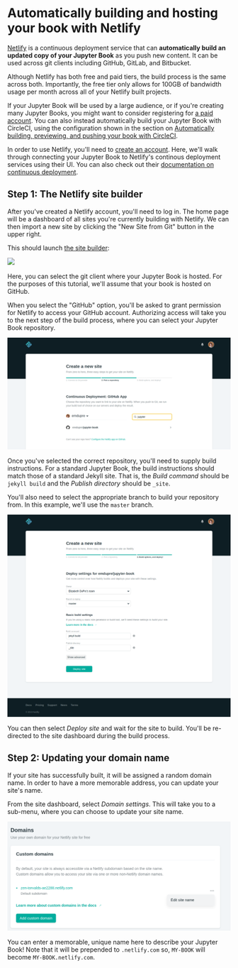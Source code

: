 # Automatically building and hosting your book with Netlify

[Netlify](https://www.netlify.com/) is a continuous deployment service that can **automatically build an updated copy of your Jupyter Book** as you push new content.
It can be used across git clients including GitHub, GitLab, and Bitbucket. 

Although Netlify has both free and paid tiers, the build process is the same across both.
Importantly, the free tier only allows for 100GB of bandwidth usage per month across all of your Netlify built projects.

If your Jupyter Book will be used by a large audience, or if you're creating many Jupyter Books, you might want to consider registering for [a paid account](https://www.netlify.com/pricing/).
You can also instead automatically build your Jupyter Book with CircleCI, using the configuration shown in the section on [Automatically building, previewing, and pushing your book with CircleCI](https://jupyter.org/jupyter-book/advanced/circleci.html).
 
In order to use Netlify, you'll need to [create an account](https://app.netlify.com/signup).
Here, we'll walk through connecting your Jupyter Book to Netlify's continous deployment services using their UI.
You can also check out their [documentation on continuous deployment](https://www.netlify.com/docs/continuous-deployment/).

## Step 1: The Netlify site builder

After you've created a Netlify account, you'll need to log in.
The home page will be a dashboard of all sites you're currently building with Netlify.
We can then import a new site by clicking the "New Site from Git" button in the upper right.

This should launch [the site builder](https://app.netlify.com/start):

![](https://miro.medium.com/max/3413/1*pV0iG0v_6N00_YC07gP7qA.png)

Here, you can select the git client where your Jupyter Book is hosted.
For the purposes of this tutorial, we'll assume that your book is hosted on GitHub.

When you select the "GitHub" option, you'll be asked to grant permission for Netlify to access your GitHub account.
Authorizing access will take you to the next step of the build process, where you can select your Jupyter Book repository.

![](../images/netlify-cd.png)

Once you've selected the correct repository, you'll need to supply build instructions.
For a standard Jupyter Book, the build instructions should match those of a standard Jekyll site.
That is, the *Build command* should be `jekyll build` and the *Publish directory* should be `_site`.

You'll also need to select the appropriate branch to build your repository from.
In this example, we'll use the `master` branch.

![](../images/netlify-build.png)

You can then select *Deploy site* and wait for the site to build.
You'll be re-directed to the site dashboard during the build process.

## Step 2: Updating your domain name

If your site has successfully built, it will be assigned a random domain name.
In order to have a more memorable address, you can update your site's name.

From the site dashboard, select *Domain settings*.
This will take you to a sub-menu, where you can choose to update your site name.

![](../images/netlify-domain.png)

You can enter a memorable, unique name here to describe your Jupyter Book!
Note that it will be prepended to `.netlify.com` so, `MY-BOOK` will become `MY-BOOK.netlify.com`.
